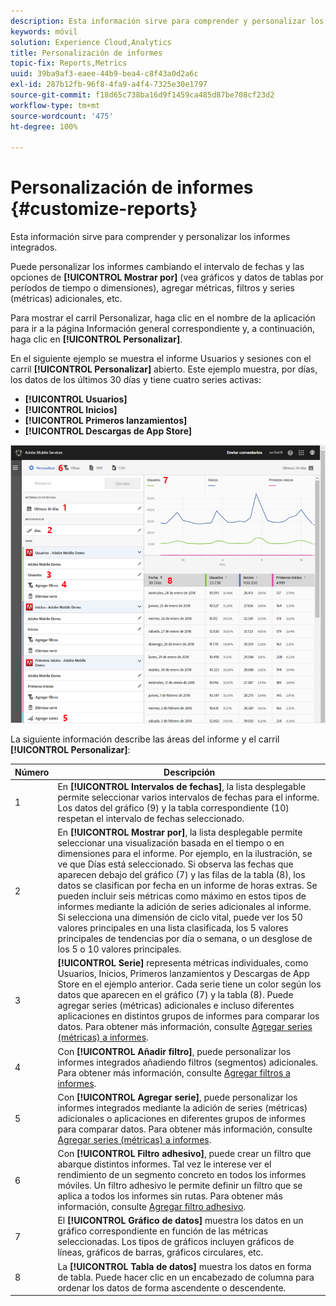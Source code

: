 ```yaml
---
description: Esta información sirve para comprender y personalizar los informes integrados.
keywords: móvil
solution: Experience Cloud,Analytics
title: Personalización de informes
topic-fix: Reports,Metrics
uuid: 39ba9af3-eaee-44b9-bea4-c8f43a0d2a6c
exl-id: 287b12fb-96f8-4fa9-a4f4-7325e30e1797
source-git-commit: f18d65c738ba16d9f1459ca485d87be708cf23d2
workflow-type: tm+mt
source-wordcount: '475'
ht-degree: 100%

---
```


# Personalización de informes {#customize-reports}

Esta información sirve para comprender y personalizar los informes integrados.

Puede personalizar los informes cambiando el intervalo de fechas y las opciones de **[!UICONTROL Mostrar por]** (vea gráficos y datos de tablas por períodos de tiempo o dimensiones), agregar métricas, filtros y series (métricas) adicionales, etc.

Para mostrar el carril Personalizar, haga clic en el nombre de la aplicación para ir a la página Información general correspondiente y, a continuación, haga clic en **[!UICONTROL Personalizar]**.

En el siguiente ejemplo se muestra el informe Usuarios y sesiones con el carril **[!UICONTROL Personalizar]** abierto. Este ejemplo muestra, por días, los datos de los últimos 30 días y tiene cuatro series activas:

* **[!UICONTROL Usuarios]**
* **[!UICONTROL Inicios]**
* **[!UICONTROL Primeros lanzamientos]**
* **[!UICONTROL Descargas de App Store]**

![](assets/reports.png)

La siguiente información describe las áreas del informe y el carril **[!UICONTROL Personalizar]**:

| Número | Descripción |
|--- |--- |
| 1 | En **[!UICONTROL Intervalos de fechas]**, la lista desplegable permite seleccionar varios intervalos de fechas para el informe. Los datos del gráfico (9) y la tabla correspondiente (10) respetan el intervalo de fechas seleccionado. |
| 2 | En **[!UICONTROL Mostrar por]**, la lista desplegable permite seleccionar una visualización basada en el tiempo o en dimensiones para el informe.  Por ejemplo, en la ilustración, se ve que Días está seleccionado. Si observa las fechas que aparecen debajo del gráfico (7) y las filas de la tabla (8), los datos se clasifican por fecha en un informe de horas extras. Se pueden incluir seis métricas como máximo en estos tipos de informes mediante la adición de series adicionales al informe.  Si selecciona una dimensión de ciclo vital, puede ver los 50 valores principales en una lista clasificada, los 5 valores principales de tendencias por día o semana, o un desglose de los 5 o 10 valores principales. |
| 3 | **[!UICONTROL Serie]** representa métricas individuales, como Usuarios, Inicios, Primeros lanzamientos y Descargas de App Store en el ejemplo anterior. Cada serie tiene un color según los datos que aparecen en el gráfico (7) y la tabla (8).  Puede agregar series (métricas) adicionales e incluso diferentes aplicaciones en distintos grupos de informes para comparar los datos.  Para obtener más información, consulte [Agregar series (métricas) a informes](/help/using/usage/reports-customize/t-reports-series.md). |
| 4 | Con **[!UICONTROL Añadir filtro]**, puede personalizar los informes integrados añadiendo filtros (segmentos) adicionales.  Para obtener más información, consulte [Agregar filtros a informes](/help/using/usage/reports-customize/t-reports-customize.md). |
| 5 | Con **[!UICONTROL Agregar serie]**, puede personalizar los informes integrados mediante la adición de series (métricas) adicionales o aplicaciones en diferentes grupos de informes para comparar datos.  Para obtener más información, consulte [Agregar series (métricas) a informes](/help/using/usage/reports-customize/t-reports-series.md). |
| 6 | Con **[!UICONTROL Filtro adhesivo]**, puede crear un filtro que abarque distintos informes. Tal vez le interese ver el rendimiento de un segmento concreto en todos los informes móviles. Un filtro adhesivo le permite definir un filtro que se aplica a todos los informes sin rutas.  Para obtener más información, consulte [Agregar filtro adhesivo](/help/using/usage/reports-customize/t-sticky-filter.md). |
| 7 | El **[!UICONTROL Gráfico de datos]** muestra los datos en un gráfico correspondiente en función de las métricas seleccionadas. Los tipos de gráficos incluyen gráficos de líneas, gráficos de barras, gráficos circulares, etc. |
| 8 | La **[!UICONTROL Tabla de datos]** muestra los datos en forma de tabla. Puede hacer clic en un encabezado de columna para ordenar los datos de forma ascendente o descendente. |

